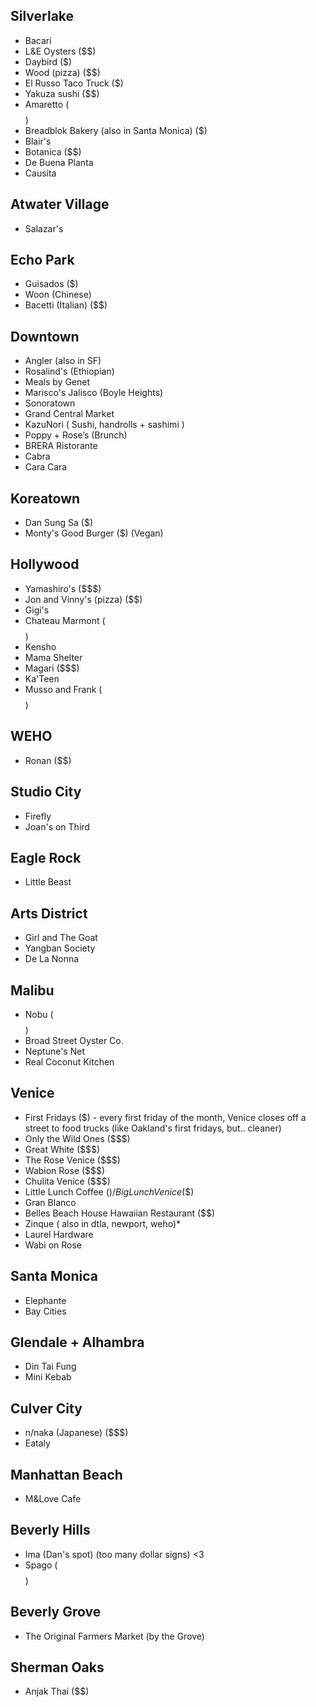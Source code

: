 ## Silverlake
* Bacari
* L&E Oysters ($$)
* Daybird ($)
* Wood (pizza) ($$)
* El Russo Taco Truck ($)
* Yakuza sushi ($$)
* Amaretto ($$$$)
* Breadblok Bakery (also in Santa Monica) ($)
* Blair's
* Botanica ($$)
* De Buena Planta
* Causita

## Atwater Village
* Salazar's

## Echo Park
* Guisados ($)
* Woon (Chinese)
* Bacetti (Italian) ($$)

## Downtown
* Angler (also in SF)
* Rosalind's (Ethiopian)
* Meals by Genet
* Marisco's Jalisco (Boyle Heights)
* Sonoratown
* Grand Central Market
* KazuNori ( Sushi, handrolls + sashimi )
* Poppy + Rose’s (Brunch)
* BRERA Ristorante
* Cabra
* Cara Cara

## Koreatown
* Dan Sung Sa ($)
* Monty's Good Burger ($) (Vegan)

## Hollywood
* Yamashiro's ($$$)
* Jon and Vinny's (pizza) ($$)
* Gigi's
* Chateau Marmont ($$$$)
* Kensho
* Mama Shelter
* Magari ($$$)
* Ka'Teen
* Musso and Frank ($$$$)

## WEHO
* Ronan ($$)

## Studio City
* Firefly
* Joan's on Third

## Eagle Rock
* Little Beast 

## Arts District
* Girl and The Goat
* Yangban Society
* De La Nonna

## Malibu
* Nobu ($$$$)
* Broad Street Oyster Co.
* Neptune's Net
* Real Coconut Kitchen

## Venice
* First Fridays ($) - every first friday of the month, Venice closes off a street to food trucks (like Oakland's first fridays, but.. cleaner)
* Only the Wild Ones ($$$)
* Great White ($$$)
* The Rose Venice ($$$)
* Wabion Rose ($$$) 
* Chulita Venice ($$$)
* Little Lunch Coffee ($) / Big Lunch Venice ($$)
* Gran Blanco
* Belles Beach House Hawaiian Restaurant ($$)
* Zinque ( also in dtla, newport, weho)*
* Laurel Hardware
* Wabi on Rose

## Santa Monica
* Elephante
* Bay Cities

## Glendale + Alhambra
* Din Tai Fung
* Mini Kebab

## Culver City
* n/naka (Japanese) ($$$)
* Eataly

## Manhattan Beach
* M&Love Cafe

## Beverly Hills
* Ima (Dan's spot) (too many dollar signs) <3 
* Spago ($$$$)

## Beverly Grove
* The Original Farmers Market (by the Grove)

## Sherman Oaks
* Anjak Thai ($$)
